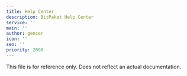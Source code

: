 ```yaml
---
title: Help Center
description: BitPaket Help Center
service: ''
main: ''
author: gencer
icon: ''
seo: ''
priority: 2000
---
```


This file is for reference only. Does not reflect an actual documentation.
